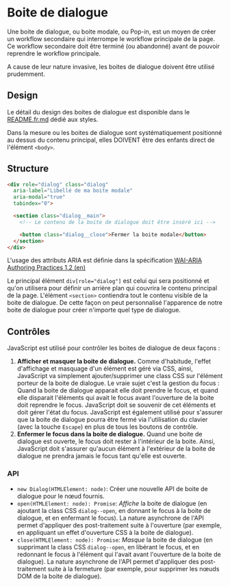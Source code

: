 # Boite de dialogue

Une boite de dialogue, ou boite modale, ou Pop-in, est un moyen de créer un workflow secondaire qui interrompe le workflow principale de la page. Ce workflow secondaire doit être terminé (ou abandonné) avant de pouvoir reprendre le workflow principale.

A cause de leur nature invasive, les boites de dialogue doivent être utilisé prudemment.

## Design

Le détail du design des boites de dialogue est disponible dans le [README.fr.md](../../styles/dialog/README.fr.md) dédié aux styles.

Dans la mesure ou les boites de dialogue sont systématiquement positionné au dessus du contenu principal, elles DOIVENT être des enfants direct de l'élément `<body>`.

## Structure

```html
<div role="dialog" class="dialog"
  aria-label="Libellé de ma boite modale"
  aria-modal="true"
  tabindex="0">

  <section class="dialog__main">
    <!-- Le contenu de la boite de dialogue doit être inséré ici -->

    <button class="dialog__close">Fermer la boite modale</button>
  </section>
</div>
```

L'usage des attributs ARIA est définie dans la spécification [WAI-ARIA Authoring Practices 1.2 (en)](https://w3c.github.io/aria-practices/#dialog_modal)

Le principal élément `div[role="dialog"]` est celui qui sera positionné et qu'on utilisera pour définir un arrière plan qui couvrira le contenu principal de la page. L'élément `<section>` contiendra tout le contenu visible de la boite de dialogue. De cette façon on peut personnalisé l'apparence de notre boite de dialogue pour créer n'importe quel type de dialogue.

## Contrôles

JavaScript est utilisé pour contrôler les boites de dialogue de deux façons :

 1. **Afficher et masquer la boite de dialogue.**
    Comme d'habitude, l'effet d'affichage et masquage d'un élément est géré via CSS, ainsi, JavaScript va simplement ajouter/supprimer une class CSS sur l'élément porteur de la boite de dialogue. Le vraie sujet c'est la gestion du focus : Quand la boite de dialogue apparait elle doit prendre le focus, et quand elle disparait l'éléments qui avait le focus avant l'ouverture de la boite doit reprendre le focus. JavaScript doit se souvenir de cet éléments et doit gérer l'état du focus. JavaScript est également utilisé pour s'assurer que la boite de dialogue pourra être fermé via l'utilisation du clavier (avec la touche `Escape`) en plus de tous les boutons de contrôle.
 2. **Enfermer le focus dans la boite de dialogue.**
    Quand une boite de dialogue est ouverte, le focus doit rester à l'intérieur de la boite. Ainsi, JavaScript doit s'assurer qu'aucun élément à l'extérieur de la boite de dialogue ne prendra jamais le focus tant qu'elle est ouverte.

### API

 - `new Dialog(HTMLElement: node)`: Créer une nouvelle API de boite de dialogue pour le nœud fournis.
 - `open(HTMLElement: node): Promise`: _Affiche_ la boite de dialogue (en ajoutant la class CSS `dialog--open`, en donnant le focus à la boite de dialogue, et en enfermant le focus). La nature asynchrone de l'API permet d'appliquer des post-traitement suite à l'ouverture (par exemple, en appliquant un effet d'ouverture CSS à la boite de dialogue).
 - `close(HTMLElement: node): Promise`: _Masque_ la boite de dialogue (en supprimant la class CSS `dialog--open`, en libérant le focus, et en redonnant le focus à l'élément qui l'avait avant l'ouverture de la boite de dialogue). La nature asynchrone de l'API permet d'appliquer des post-traitement suite à la fermeture (par exemple, pour supprimer les nœuds DOM de la boite de dialogue).
